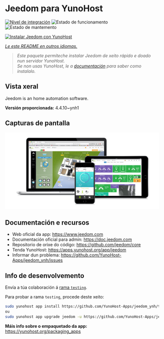 <!--
NOTA: Este README foi creado automáticamente por <https://github.com/YunoHost/apps/tree/master/tools/readme_generator>
NON debe editarse manualmente.
-->

# Jeedom para YunoHost

[![Nivel de integración](https://dash.yunohost.org/integration/jeedom.svg)](https://ci-apps.yunohost.org/ci/apps/jeedom/) ![Estado de funcionamento](https://ci-apps.yunohost.org/ci/badges/jeedom.status.svg) ![Estado de mantemento](https://ci-apps.yunohost.org/ci/badges/jeedom.maintain.svg)

[![Instalar Jeedom con YunoHost](https://install-app.yunohost.org/install-with-yunohost.svg)](https://install-app.yunohost.org/?app=jeedom)

*[Le este README en outros idiomas.](./ALL_README.md)*

> *Este paquete permíteche instalar Jeedom de xeito rápido e doado nun servidor YunoHost.*  
> *Se non usas YunoHost, le a [documentación](https://yunohost.org/install) para saber como instalalo.*

## Vista xeral

Jeedom is an home automation software.


**Versión proporcionada:** 4.4.10~ynh1

## Capturas de pantalla

![Captura de pantalla de Jeedom](./doc/screenshots/01-Appli-jeedom.png)

## Documentación e recursos

- Web oficial da app: <https://www.jeedom.com>
- Documentación oficial para admin: <https://doc.jeedom.com>
- Repositorio de orixe do código: <https://github.com/jeedom/core>
- Tenda YunoHost: <https://apps.yunohost.org/app/jeedom>
- Informar dun problema: <https://github.com/YunoHost-Apps/jeedom_ynh/issues>

## Info de desenvolvemento

Envía a túa colaboración á [rama `testing`](https://github.com/YunoHost-Apps/jeedom_ynh/tree/testing).

Para probar a rama `testing`, procede deste xeito:

```bash
sudo yunohost app install https://github.com/YunoHost-Apps/jeedom_ynh/tree/testing --debug
ou
sudo yunohost app upgrade jeedom -u https://github.com/YunoHost-Apps/jeedom_ynh/tree/testing --debug
```

**Máis info sobre o empaquetado da app:** <https://yunohost.org/packaging_apps>
